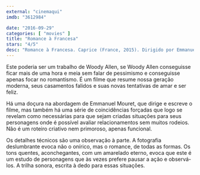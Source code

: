 ```yaml
---
external: "cinemaqui"
imdb: "3612984"

date: "2016-09-29"
categories: [ "movies" ]
title: "Romance à Francesa"
stars: "4/5"
desc: "Romance à Francesa. Caprice (France, 2015). Dirigido por Emmanuel Mouret. Escrito por Emmanuel Mouret. Com Virginie Efira (Alicia Bardery), Anaïs Demoustier (Caprice), Laurent Stocker (Thomas), Emmanuel Mouret (Clément Dussaut), Thomas Blanchard (Jean), Mathilde Warnier (Virginie), Olivier Cruveiller (Maurice), Botum Dupuis (Christie), Néo Rouleau (Jacky)."
---
```

Este poderia ser um trabalho de Woody Allen, se Woody Allen conseguisse ficar mais de uma hora e meia sem falar de pessimismo e conseguisse apenas focar no romantismo. É um filme que resume nossa geração moderna, seus casamentos falidos e suas novas tentativas de amar e ser feliz.

Há uma doçura na abordagem de Emmanuel Mouret, que dirige e escreve o filme, mas também há uma série de coincidências forçadas que logo se revelam como necessárias para que sejam criadas situações para seus personagens onde é possível avaliar relacionamentos sem muitos rodeios. Não é um roteiro criativo nem primoroso, apenas funcional.

Os detalhes técnicos são uma observação à parte. A fotografia deslumbrante evoca não o onírico, mas o romance, de todas as formas. Os tons quentes, aconchegantes, com um amarelado eterno, evoca que este é um estudo de personagens que às vezes prefere pausar a ação e observá-los. A trilha sonora, escrita à dedo para essas situações.
